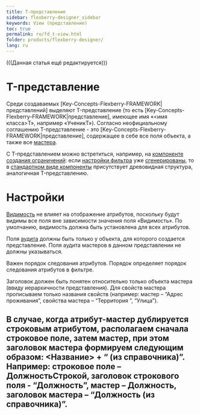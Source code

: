 ```yaml
---
title: T-представление
sidebar: flexberry-designer_sidebar
keywords: View (представление)
toc: true
permalink: ru/fd_t-view.html
folder: products/flexberry-designer/
lang: ru
---
```


(((Данная статья ещё редактируется)))

# T-представление
Среди создаваемых [Key-Concepts-Flexberry-FRAMEWORK|представлений] выделяют T-представление (то есть [Key-Concepts-Flexberry-FRAMEWORK|представление], имеющее имя «<имя класса>T», например «УченикT»). Согласно неофициальному соглашению T-представление  - это [Key-Concepts-Flexberry-FRAMEWORK|представление], содержащее в себе все поля объекта, а также все [мастера](masters-and-details.html). 


С T-представлением можно встретиться, например, на [компоненте создания ограничений](limitation-edit-form.html): если [настройки фильтра](filter-settings.html) уже [сгенерированы](filtersand-limits.html), то в [стандартном виде компоненты](standart-view-limits-editor.html) присутствует древовидная структура, аналогичная T-представлению.


# Настройки
[Видимость](hidden--properties--in--view.html) не влияет на отображение атрибутов, поскольку будут видимы все поля вне зависимости значения поля «Видимость». По умолчанию, видимость должна быть установлена для всех атрибутов.


Поля [аудита](audit.html) должны быть только у объекта, для которого создается представление. Поля аудита мастеров в данном представлении не должны указываться.


Важен порядок следования атрибутов. Порядок определяет порядок следования атрибутов в фильтре.


Заголовок должен быть понятен относительно только объекта мастера (ввиду иерархичности представления). Для свойств мастера прописываем только названия свойств (например: мастер – “Адрес проживания”, свойства мастера – “Территория ”, “Улица”). 


В случае, когда атрибут-мастер дублируется строковым атрибутом, располагаем сначала строковое поле, затем мастер, при этом заголовок мастера формируем следующим образом: <Название> + “ (из справочника)”. Например: строковое поле – ДолжностьСтрокой, заголовок строкового поля - “Должность”, мастер – Должность, заголовок мастера – “Должность (из справочника)”.
----